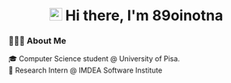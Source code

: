 

<h1 align="center"><img src="https://raw.githubusercontent.com/sidbelbase/sidbelbase/master/wave.gif" width="25"><strong> Hi there, I'm 89oinotna</strong>
</h1>


### 👨🏻‍💻 About Me 
🎓 Computer Science student @ University of Pisa. </br>
🔭 Research Intern @ IMDEA Software Institute

<!--<a href="https://github.com/anuraghazra/github-readme-stats">
  <img align="center" src="https://github-readme-stats.vercel.app/api/top-langs/?username=89oinotna&layout=compact&theme=dracula&langs_count=10&hide=html" />
</a> !-->

<!--
### Published Projects
* <img src="https://raw.githubusercontent.com/89oinotna/89oinotna/master/dfsTavola%20disegno%201.png" width="30px"> [Umbra](https://play.google.com/store/apps/details?id=com.oinotna.umbra) - Control your pc easily from your smartphone via WIFI.
!-->

<!--
**89oinotna/89oinotna** is a ✨ _special_ ✨ repository because its `README.md` (this file) appears on your GitHub profile.



Here are some ideas to get you started:

- 🔭 I’m currently working on ...
- 🌱 I’m currently learning ...
- 👯 I’m looking to collaborate on ...
- 🤔 I’m looking for help with ...
- 💬 Ask me about ...
- 📫 How to reach me: ...
- 😄 Pronouns: ...
- ⚡ Fun fact: ...
-->
